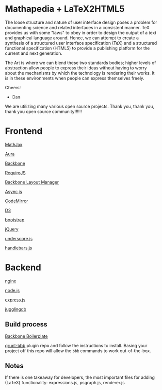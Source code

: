 Mathapedia + LaTeX2HTML5
====================

The loose structure and nature of user interface design poses a problem for documenting science and related interfaces in a consistent manner. TeX provides us with some "laws" to obey in order to design the output of a text and graphical language around. Hence, we can attempt to create a synthesis of a structured user interface specification (TeX) and a structured functional specification (HTML5) to provide a publishing platform for the current and next generation.

The Art is where we can blend these two standards bodies; higher levels of abstraction allow people to express their ideas without having to worry about the mechanisms by which the technology is rendering their works. It is in these environments when people can express themselves freely.

Cheers!

- Dan 

We are utilizing many various open source projects. Thank you, thank you, thank you open source community!!!!!!

# Frontend

[MathJax](http://www.mathjax.org/)

[Aura](https://github.com/aurajs/aura)
    
[Backbone](https://github.com/documentcloud/backbone)
  
[RequireJS](https://github.com/jrburke/requirejs)

[Backbone Layout Manager](https://github.com/tbranyen/backbone.layoutmanager)

[Async.js](https://github.com/caolan/async)

[CodeMirror](http://codemirror.net)
    
[D3](http://d3js.org/)
    
[bootstrap](http://twitter.github.com/bootstrap/)
  
[jQuery](http://jquery.com/)
    
[underscore.js](http://underscorejs.org/)

[handlebars.js](http://handlebarsjs.com/)

# Backend

[nginx](http://wiki.nginx.org/Main)

[node.js](http://nodejs.org/)

[express.js](http://expressjs.com/)

[jugglingdb](https://github.com/pyramation/jugglingdb/tree/has-and-belongs-to-many)

## Build process ##

[Backbone Boilerplate](https://github.com/tbranyen/backbone-boilerplate/wiki)

[grunt-bbb](https://github.com/backbone-boilerplate/grunt-bbb)
plugin repo and follow the instructions to install.  Basing your project off
this repo will allow the `bbb` commands to work out-of-the-box.

## Notes ##

If there is one takeaway for developers, the most important files for adding (LaTeX) functionality: expressions.js, psgraph.js, renderer.js

